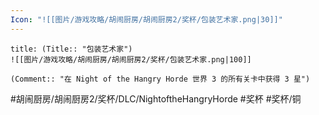 ```yaml
---
Icon: "![[图片/游戏攻略/胡闹厨房/胡闹厨房2/奖杯/包装艺术家.png|30]]"
---
```

```ad-common-bronze-trophy
title: (Title:: "包装艺术家")
![[图片/游戏攻略/胡闹厨房/胡闹厨房2/奖杯/包装艺术家.png|100]]

(Comment:: "在 Night of the Hangry Horde 世界 3 的所有关卡中获得 3 星")
```

#胡闹厨房/胡闹厨房2/奖杯/DLC/NightoftheHangryHorde #奖杯 #奖杯/铜
